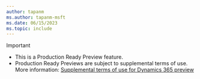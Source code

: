 ```yaml
---
author: tapanm
ms.author: tapanm-msft
ms.date: 06/15/2023
ms.topic: include
---
```


> [!IMPORTANT]
> - This is a Production Ready Preview feature. 
> - Production Ready Previews are subject to supplemental terms of use. More information: [Supplemental terms of use for Dynamics 365 preview](https://dynamics.microsoft.com/legaldocs/supp-dynamics365-preview/)
